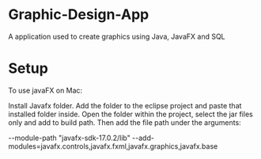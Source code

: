 # Graphic-Design-App
A application used to create graphics using Java, JavaFX and SQL

# Setup
To use javaFX on Mac:

Install Javafx folder. Add the folder to the eclipse project and paste that installed folder inside. Open the folder within the project, select the jar files only and add to build path. Then add the file path under the arguments:

--module-path "javafx-sdk-17.0.2/lib" --add-modules=javafx.controls,javafx.fxml,javafx.graphics,javafx.base
